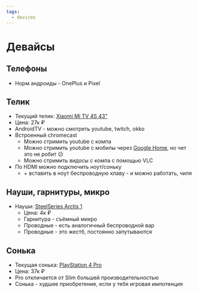```yaml
---
tags:
  - devices
---
```


# Девайсы

## Телефоны

- Норм андроиды - OnePlus и Pixel

## Телик

- Текущий
  телик: [Xiaomi Mi TV 4S 43"](https://www.ozon.ru/product/televizor-xiaomi-4s-43-t2-ru-43-cherno-seryy-183851498/)
- Цена: 27к ₽
- AndroidTV - можно смотреть youtube, twitch, okko
- Встроенный chromecast
    - Можно стримить youtube с компа
    - Можно стримить youtube с мобилы
      через [Google Home](https://play.google.com/store/apps/details?id=com.google.android.apps.chromecast.app&hl=en),
      но чет это не робит ☹️
    - Можно стримить видосы с компа с помощью VLC
- По HDMI можно подключить ноут/соньку
    - \+ вставить в ноут беспроводную клаву - и можно работать, чиля

## Науши, гарнитуры, микро

- Науши: [SteelSeries Arctis 1](https://beru.ru/product/kompiuternaia-garnitura-steelseries-arctis-1-chernyi/100682896786?&mda_uuid=00c6c5d9-7d58-4bf2-bea0-7661c8ce01db)
    - Цена: 4к ₽
    - Гарнитура - съёмный микро
    - Проводные - есть аналогичный беспроводной вар
    - Проводные - это жестб, постоянно запутываются

## Сонька

- Текущая сонька: [PlayStation 4 Pro](https://www.ozon.ru/context/detail/id/178537650/)
- Цена: 37к ₽
- Pro откличается от Slim большей производительностью
- Сонька - худшее приобретение, если у тебя игровая импотенция